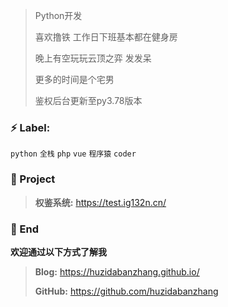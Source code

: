 > Python开发
>
> 喜欢撸铁 工作日下班基本都在健身房
>
> 晚上有空玩玩云顶之弈 发发呆
>
> 更多的时间是个宅男
>
> 鉴权后台更新至py3.78版本 

### ⚡ Label:

`python`  `全栈`  `php`  `vue`  `程序猿`  `coder`

### :pushpin: Project

> **权鉴系统:** https://test.ig132n.cn/
>

### 💬 End

**欢迎通过以下方式了解我**

> **Blog:** https://huzidabanzhang.github.io/
>
> **GitHub:** https://github.com/huzidabanzhang
>


